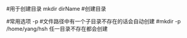 #用于创建目录
mkdir dirName		#创建目录

#常用选项
-p			#文件路径中有一个子目录不存在的话会自动创建
			#mkdir -p /home/yang/hsh 任一目录不存在都会创建
